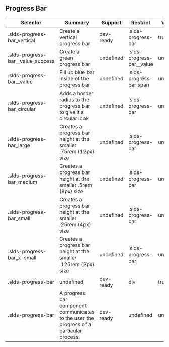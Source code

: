 

## Progress Bar

| Selector | Summary | Support | Restrict | Variant |
|-------|-------|-------|-------|-------|
| .slds-progress-bar_vertical | Create a vertical progress bar | dev-ready | .slds-progress-bar | true |
| .slds-progress-bar__value_success | Create a green progress bar | undefined | .slds-progress-bar__value | undefined |
| .slds-progress-bar__value | Fill up blue bar inside of the progress bar | undefined | .slds-progress-bar span | undefined |
| .slds-progress-bar_circular | Adds a border radius to the progress bar to give it a circular look | undefined | .slds-progress-bar | undefined |
| .slds-progress-bar_large | Creates a progress bar height at the smaller .75rem (12px) size | undefined | .slds-progress-bar | undefined |
| .slds-progress-bar_medium | Creates a progress bar height at the smaller .5rem (8px) size | undefined | .slds-progress-bar | undefined |
| .slds-progress-bar_small | Creates a progress bar height at the smaller .25rem (4px) size | undefined | .slds-progress-bar | undefined |
| .slds-progress-bar_x-small | Creates a progress bar height at the smaller .125rem (2px) size | undefined | .slds-progress-bar | undefined |
| .slds-progress-bar | undefined | dev-ready | div | true |
| .slds-progress-bar | A progress bar component communicates to the user the progress of a particular process. | dev-ready | undefined | undefined |
